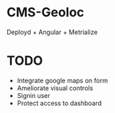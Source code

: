 # CMS-Geoloc
Deployd + Angular + Metrialize

# TODO
- Integrate google maps on form
- Ameliorate visual controls
- Signin user
- Protect access to dashboard